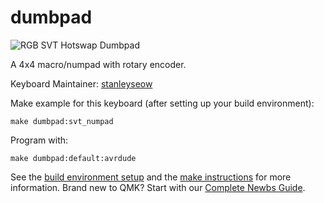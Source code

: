 # dumbpad

![RGB SVT Hotswap Dumbpad](https://live.staticflickr.com/65535/50894165542_907e30a721_c.jpg")

A 4x4 macro/numpad with rotary encoder.

Keyboard Maintainer: [stanleyseow](https://github.com/stanleyseow)

Make example for this keyboard (after setting up your build environment):

    make dumbpad:svt_numpad

Program with:

    make dumbpad:default:avrdude

See the [build environment setup](https://docs.qmk.fm/#/getting_started_build_tools) and the [make instructions](https://docs.qmk.fm/#/getting_started_make_guide) for more information. Brand new to QMK? Start with our [Complete Newbs Guide](https://docs.qmk.fm/#/newbs).

